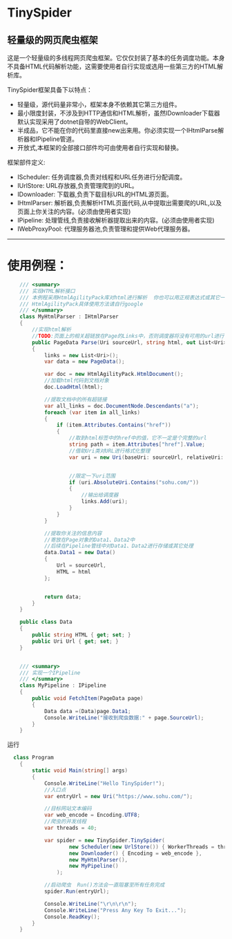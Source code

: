 # TinySpider
## 轻量级的网页爬虫框架

这是一个轻量级的多线程网页爬虫框架。它仅仅封装了基本的任务调度功能。本身不具备HTML代码解析功能，这需要使用者自行实现或选用一些第三方的HTML解析库。

TinySpider框架具备下以特点：
* 轻量级，源代码量非常小，框架本身不依赖其它第三方组件。
* 最小限度封装，不涉及到HTTP通信和HTML解析，虽然IDownloader下载器默认实现采用了dotnet自带的WebClient。
* 半成品，它不能在你的代码里直接new出来用。你必须实现一个IHtmlParse解析器和IPipeline管道。
* 开放式,本框架的全部接口部件均可由使用者自行实现和替换。
  

框架部件定义:
  * IScheduler:         任务调度器,负责对线程和URL任务进行分配调度。
  * IUrlStore:          URL存放器,负责管理爬到的URL。
  * IDownloader:        下载器,负责下载目标URL的HTML源页面。
  * IHtmlParser:        解析器,负责解析HTML页面代码,从中提取出需要爬的URL,以及页面上你关注的内容。(必须由使用者实现)
  * IPipeline:          处理管线,负责接收解析器提取出来的内容。(必须由使用者实现)
  * IWebProxyPool:      代理服务器池,负责管理和提供Web代理服务器。


***

# 使用例程：
```cs
    /// <summary>
    /// 实现HTML解析接口
    /// 本例程采用HtmlAgilityPack库对html进行解析  你也可以用正规表达式或其它一些HTML处理库
    /// HtmlAgilityPack具体使用方法请自行google
    /// </summary>
    class MyHtmlParser : IHtmlParser
    {
        //实现html解析
        //TODO:页面上的相关超链放在Page的Links中，否则调度器将没有可用的url进行调度 
        public PageData Parse(Uri sourceUrl, string html, out List<Uri> links)
        {
            links = new List<Uri>();
            var data = new PageData();

            var doc = new HtmlAgilityPack.HtmlDocument();
            //加载html代码到文档对象
            doc.LoadHtml(html);

            //提取文档中的所有超链接
            var all_links = doc.DocumentNode.Descendants("a");
            foreach (var item in all_links)
            {
                if (item.Attributes.Contains("href"))
                {
                    //取到html标签中的href中的值，它不一定是个完整的url
                    string path = item.Attributes["href"].Value;
                    //借助Uri类对URL进行格式化整理
                    var uri = new Uri(baseUri: sourceUrl, relativeUri: path);


                    //限定一下uri范围
                    if (uri.AbsoluteUri.Contains("sohu.com/"))
                    {
                        //输出给调度器
                        links.Add(uri);
                    }
                }
            }

            //提取你关注的信息内容
            //寄放在Page对象的Data1、Data2中
            //后续在Pipeline管线中对Data1、Data2进行存储或其它处理
            data.Data1 = new Data()
            {
                Url = sourceUrl,
                HTML = html
            };


            return data;
        }
    }

    public class Data
    {
        public string HTML { get; set; }
        public Uri Url { get; set; }
    }


    /// <summary>
    /// 实现一个IPipeline
    /// </summary>
    class MyPipeline : IPipeline
    {
        public void FetchItem(PageData page)
        {
            Data data =(Data)page.Data1;
            Console.WriteLine("接收到爬虫数据:" + page.SourceUrl);
        }
    }
```

运行


```cs
  class Program
    {
        static void Main(string[] args)
        {
            Console.WriteLine("Hello TinySpider!");
            //入口点
            var entryUrl = new Uri("https://www.sohu.com/");

            //目标网站文本编码
            var web_encode = Encoding.UTF8;
            //爬虫的并发线程
            var threads = 40;

            var spider = new TinySpider.TinySpider(
                    new Scheduler(new UrlStore()) { WorkerThreads = threads },
                    new Downloader() { Encoding = web_encode },
                    new MyHtmlParser(),
                    new MyPipeline()
                );

            //启动爬虫  Run()方法会一直阻塞至所有任务完成
            spider.Run(entryUrl);

            Console.WriteLine("\r\n\r\n");
            Console.WriteLine("Press Any Key To Exit...");
            Console.ReadKey();
        }
    }

```